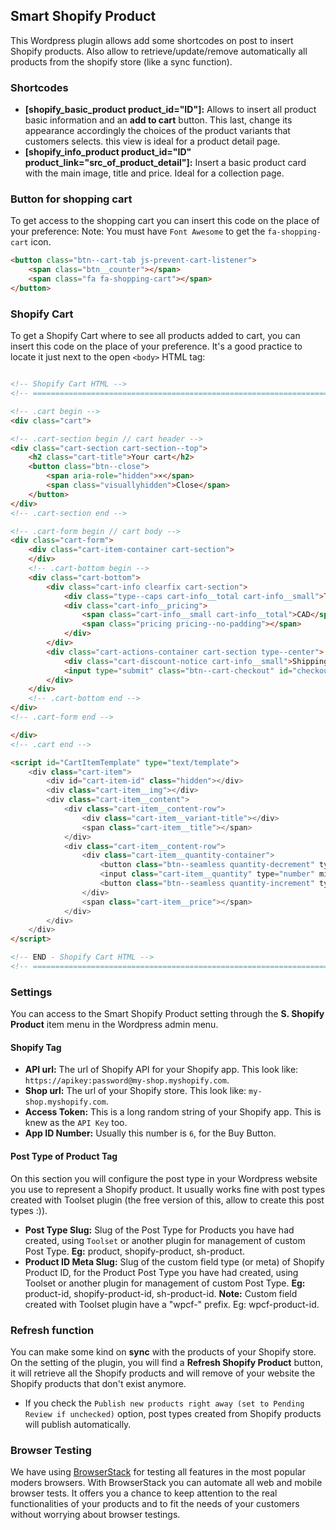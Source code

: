 ## Smart Shopify Product
This Wordpress plugin allows add some shortcodes on post to insert Shopify products. Also allow to retrieve/update/remove automatically all products from the shopify store (like a sync function).

### Shortcodes
* **[shopify_basic_product product_id="ID"]:** Allows to insert all product basic information and an **add to cart** button. This last, change its appearance accordingly the choices of the product variants that customers selects. this view is ideal for a product detail page.
* **[shopify_info_product product_id="ID" product_link="src_of_product_detail"]:** Insert a basic product card with the main image, title and price. Ideal for a collection page.

### Button for shopping cart
To get access to the shopping cart you can insert this code on the place of your preference:
Note: You must have `Font Awesome` to get the `fa-shopping-cart` icon.

```html
<button class="btn--cart-tab js-prevent-cart-listener">
	<span class="btn__counter"></span>
	<span class="fa fa-shopping-cart"></span>
</button>
```

### Shopify Cart
To get a Shopify Cart where to see all products added to cart, you can insert this code on the place of your preference. It's a good practice to locate it just next to the open `<body>` HTML tag:

```html

<!-- Shopify Cart HTML -->
<!-- ================================================================================== -->

<!-- .cart begin -->
<div class="cart">

<!-- .cart-section begin // cart header -->
<div class="cart-section cart-section--top">
	<h2 class="cart-title">Your cart</h2>
	<button class="btn--close">
		<span aria-role="hidden">×</span>
		<span class="visuallyhidden">Close</span>
	</button>
</div>
<!-- .cart-section end -->

<!-- .cart-form begin // cart body -->
<div class="cart-form">
	<div class="cart-item-container cart-section">
	</div>
	<!-- .cart-bottom begin -->
	<div class="cart-bottom">
		<div class="cart-info clearfix cart-section">
			<div class="type--caps cart-info__total cart-info__small">Total</div>
			<div class="cart-info__pricing">
				<span class="cart-info__small cart-info__total">CAD</span>
				<span class="pricing pricing--no-padding"></span>
			</div>
		</div>
		<div class="cart-actions-container cart-section type--center">
			<div class="cart-discount-notice cart-info__small">Shipping and discount codes are added at checkout.</div>
			<input type="submit" class="btn--cart-checkout" id="checkout" name="checkout" value="Checkout">
		</div>
	</div>
	<!-- .cart-bottom end -->
</div>
<!-- .cart-form end -->

</div>
<!-- .cart end -->

<script id="CartItemTemplate" type="text/template">
	<div class="cart-item">
		<div id="cart-item-id" class="hidden"></div>
		<div class="cart-item__img"></div>
		<div class="cart-item__content">
			<div class="cart-item__content-row">
				<div class="cart-item__variant-title"></div>
				<span class="cart-item__title"></span>
			</div>
			<div class="cart-item__content-row">
				<div class="cart-item__quantity-container">
					<button class="btn--seamless quantity-decrement" type="button"><span>-</span><span class="visuallyhidden"><!-- Decrement --></span></button>
					<input class="cart-item__quantity" type="number" min="0" aria-label="Quantity">
					<button class="btn--seamless quantity-increment" type="button"><span>+</span><span class="visuallyhidden"><!-- Increment --></span></button>
				</div>
				<span class="cart-item__price"></span>
			</div>
		</div>
	</div>
</script>

<!-- END - Shopify Cart HTML -->
<!-- ================================================================================== -->

```

### Settings

You can access to the Smart Shopify Product setting through the **S. Shopify Product** item menu in the Wordpress admin menu.

#### Shopify Tag
* **API url:** The url of Shopify API for your Shopify app. This look like: `https://apikey:password@my-shop.myshopify.com`.
* **Shop url:** The url of your Shopify store. This look like: `my-shop.myshopify.com`.
* **Access Token:** This is a long random string of your Shopify app. This is knew as the `API Key` too.
* **App ID Number:** Usually this number is `6`, for the Buy Button.

#### Post Type of Product Tag
On this section you will configure the post type in your Wordpress website you use to represent a Shopify product. It usually works fine with post types created with Toolset plugin (the free version of this, allow to create this post types :)).

* **Post Type Slug:** Slug of the Post Type for Products you have had created, using `Toolset` or another plugin for management of custom Post Type. **Eg:** product, shopify-product, sh-product. 
* **Product ID Meta Slug:** Slug of the custom field type (or meta) of Shopify Product ID, for the Product Post Type you have had created, using Toolset or another plugin for management of custom Post Type. **Eg:** product-id, shopify-product-id, sh-product-id. **Note:** Custom field created with Toolset plugin have a "wpcf-" prefix. Eg: wpcf-product-id.


### Refresh function
You can make some kind on **sync** with the products of your Shopify store. On the setting of the plugin, you will find a **Refresh Shopify Product** button, it will retrieve all the Shopify products and will remove of your website the Shopify products that don't exist anymore.
* If you check the `Publish new products right away (set to Pending Review if unchecked)` option, post types created from Shopify products will publish automatically.


### Browser Testing

We have using [BrowserStack][1] for testing all features in the most popular moders browsers. 
With BrowserStack you can automate all web and mobile browser tests. It offers you a chance to keep attention to the real functionalities of your products and to fit the needs of your customers without worrying about browser testings.

[1]: https://www.browserstack.com